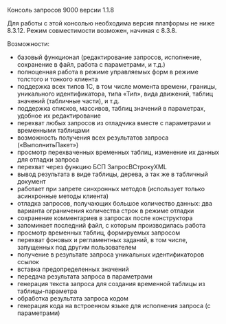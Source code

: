 Консоль запросов 9000 версии 1.1.8

Для работы с этой консолью необходима версия платформы не ниже 8.3.12.
Режим совместимости возможен, начиная с 8.3.8.

Возможности:

- базовый функционал (редактирование запросов, исполнение, сохранение в файл, работа с параметрами, и т.д.)
- полноценная работа в режиме управляемых форм в режиме толстого и тонкого клиента
- поддержка всех типов 1С, в том числе момента времени, границы, уникального идентификатора, типа «Тип», вида движений, таблиц значений (табличные части), и т.д.
- поддержка списков, массивов, таблиц значений в параметрах, удобное их редактирование
- перехват любых запросов из отладчика вместе с параметрами и временными таблицами
- возможность получения всех результатов запроса («ВыполнитьПакет»)
- просмотр перехваченных временных таблиц, изменение их данных для отладки запроса
- перехват через функцию БСП ЗапросВСтрокуXML
- вывод результата в виде таблицы, дерева, а так же в табличный документ
- работает при запрете синхронных методов (использует только асинхронные методы клиента)
- отладка запросов, получающих большое количество данных: два варианта ограничения количества строк в режиме отладки
- сохранение комментариев в запросах после конструктора
- запоминает последний  файл, с которым производилась работа
- просмотр временных таблиц, формируемых запросом
- перехват фоновых и регламентных заданий, в том числе, запущенных под другим пользователем
- получение в результате запроса уникальных идентификаторов ссылок
- вставка предопределенных значений
- передача результата запроса в параметрами
- генерация текста запроса для создания временной таблицы из таблицы-параметра
- обработка результата запроса кодом
- генерация кода на встроенном языке для исполнения запроса (с параметрами)
